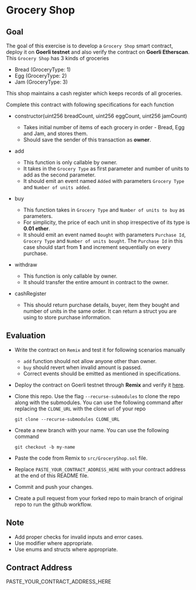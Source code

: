 # Grocery Shop

## Goal

The goal of this exercise is to develop a `Grocery Shop` smart contract, deploy it on **Goerli testnet** and also verify the contract on **Goerli Etherscan**. This `Grocery Shop` has 3 kinds of groceries

-   Bread (GroceryType: 1)
-   Egg (GroceryType: 2)
-   Jam (GroceryType: 3)

This shop maintains a cash register which keeps records of all groceries.

Complete this contract with following specifications for each function

-   constructor(uint256 breadCount, uint256 eggCount, uint256 jamCount)

    -   Takes initial number of items of each grocery in order - Bread, Egg and Jam, and stores them.
    -   Should save the sender of this transaction as **owner**.

-   add

    -   This function is only callable by owner.
    -   It takes in the `Grocery Type` as first parameter and number of units to add as the second parameter.
    -   It should emit an event named `Added` with parameters `Grocery Type` and `Number of units added`.

-   buy

    -   This function takes in `Grocery Type` and `Number of units to buy` as parameters.
    -   For simplicity, the price of each unit in shop irrespective of its type is **0.01 ether**.
    -   It should emit an event named `Bought` with parameters `Purchase Id`, `Grocery Type` and `Number of units bought`. The `Purchase Id` in this case should start from **1** and increment sequentially on every purchase.

-   withdraw

    -   This function is only callable by owner.
    -   It should transfer the entire amount in contract to the owner.
    
-   cashRegister

    -   This should return purchase details, buyer, item they bought and number of units in the same order. It can return a struct you are using to store purchase information.

## Evaluation

-   Write the contract on `Remix` and test it for following scenarios manually
    -   `add` function should not allow anyone other than owner.
    -   `buy` should revert when invalid amount is passed.
    -   Correct events should be emitted as mentioned in specifications.

-   Deploy the contract on Goerli testnet through **Remix** and verify it [here](https://goerli.etherscan.io/verifyContract).

-   Clone this repo. Use the flag `--recurse-submodules` to clone the repo along with the submodules. You can use the following command after replacing the `CLONE_URL` with the clone url of your repo

    ```
    git clone --recurse-submodules CLONE_URL
    ```

-   Create a new branch with your name. You can use the following command

    ```
    git checkout -b my-name
    ```

-   Paste the code from Remix to `src/GroceryShop.sol` file.

-   Replace `PASTE_YOUR_CONTRACT_ADDRESS_HERE` with your contract address at the end of this README file.

-   Commit and push your changes.

-   Create a pull request from your forked repo to main branch of original repo to run the github workflow.

## Note

-   Add proper checks for invalid inputs and error cases.
-   Use modifier where appropriate.
-   Use enums and structs where appropriate.

## Contract Address

PASTE_YOUR_CONTRACT_ADDRESS_HERE
